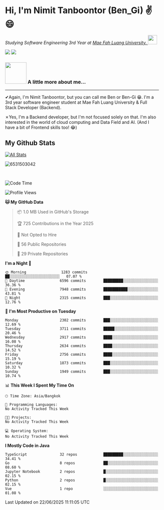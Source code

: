 # Hi, I'm Nimit Tanboontor (Ben_Gi) ✌😄
<p><em>Studying Software Engineering 3rd Year at <a href="https://en.mfu.ac.th/home.html"> Mae Fah Luang University.
</a><img src="https://media.giphy.com/media/WUlplcMpOCEmTGBtBW/giphy.gif" width="30"> </em></p>


[![](https://img.shields.io/badge/linkedin-%230077B5.svg?style=for-the-badge&logo=linkedin)]([https://www.linkedin.com/in/thanaphoom-babparn/](https://www.linkedin.com/in/nimit-tanbooutor-798139246/))
[![](https://img.shields.io/badge/Medium-12100E?style=for-the-badge&logo=medium&logoColor=white)](https://medium.com/@nimittanbooutor)

### <img src="https://media.giphy.com/media/VgCDAzcKvsR6OM0uWg/giphy.gif" width="70"> A little more about me...  

<hr> <!-- Horizontal line -->

&#10004;Again, I'm Nimit Tanboontor, but you can call me Ben or Ben-Gi 😁. I'm a 3rd year software engineer student at Mae Fah Luang University & Full Stack Developer (Backend).

&#10007;Yes, I'm a Backend developer, but I'm not focused solely on that. I'm also interested in the world of cloud computing and Data Field and AI. (And I have a bit of Frontend skills too! 😂)


## My Github Stats

[![All Stats](https://github-readme-stats.vercel.app/api?username=6531503042&show_icons=true&theme=algolia)](https://github.com/6531503042)

<p><img align="center" src="https://github-readme-streak-stats.herokuapp.com/?user=6531503042&" alt="6531503042" /></p>

<br />


<!--START_SECTION:waka-->
![Code Time](http://img.shields.io/badge/Code%20Time-525%20hrs%2038%20mins-blue)

![Profile Views](http://img.shields.io/badge/Profile%20Views-2-blue)

**🐱 My GitHub Data** 

> 📦 1.0 MB Used in GitHub's Storage 
 > 
> 🏆 725 Contributions in the Year 2025
 > 
> 🚫 Not Opted to Hire
 > 
> 📜 56 Public Repositories 
 > 
> 🔑 29 Private Repositories 
 > 
**I'm a Night 🦉** 

```text
🌞 Morning                1283 commits        ██░░░░░░░░░░░░░░░░░░░░░░░   07.07 % 
🌆 Daytime                6596 commits        █████████░░░░░░░░░░░░░░░░   36.36 % 
🌃 Evening                7948 commits        ███████████░░░░░░░░░░░░░░   43.81 % 
🌙 Night                  2315 commits        ███░░░░░░░░░░░░░░░░░░░░░░   12.76 % 
```
📅 **I'm Most Productive on Tuesday** 

```text
Monday                   2302 commits        ███░░░░░░░░░░░░░░░░░░░░░░   12.69 % 
Tuesday                  3711 commits        █████░░░░░░░░░░░░░░░░░░░░   20.46 % 
Wednesday                2917 commits        ████░░░░░░░░░░░░░░░░░░░░░   16.08 % 
Thursday                 2634 commits        ████░░░░░░░░░░░░░░░░░░░░░   14.52 % 
Friday                   2756 commits        ████░░░░░░░░░░░░░░░░░░░░░   15.19 % 
Saturday                 1873 commits        ███░░░░░░░░░░░░░░░░░░░░░░   10.32 % 
Sunday                   1949 commits        ███░░░░░░░░░░░░░░░░░░░░░░   10.74 % 
```


📊 **This Week I Spent My Time On** 

```text
🕑︎ Time Zone: Asia/Bangkok

💬 Programming Languages: 
No Activity Tracked This Week

🐱‍💻 Projects: 
No Activity Tracked This Week

💻 Operating System: 
No Activity Tracked This Week
```

**I Mostly Code in Java** 

```text
TypeScript               32 repos            █████████░░░░░░░░░░░░░░░░   34.41 % 
Go                       8 repos             ██░░░░░░░░░░░░░░░░░░░░░░░   08.60 % 
Jupyter Notebook         2 repos             █░░░░░░░░░░░░░░░░░░░░░░░░   02.15 % 
Python                   2 repos             █░░░░░░░░░░░░░░░░░░░░░░░░   02.15 % 
Vue                      1 repo              ░░░░░░░░░░░░░░░░░░░░░░░░░   01.08 % 
```




 Last Updated on 22/06/2025 11:11:05 UTC
<!--END_SECTION:waka-->
